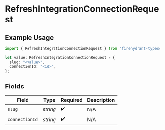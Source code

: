 # RefreshIntegrationConnectionRequest

## Example Usage

```typescript
import { RefreshIntegrationConnectionRequest } from "firehydrant-typescript-sdk/models/operations";

let value: RefreshIntegrationConnectionRequest = {
  slug: "<value>",
  connectionId: "<id>",
};
```

## Fields

| Field              | Type               | Required           | Description        |
| ------------------ | ------------------ | ------------------ | ------------------ |
| `slug`             | *string*           | :heavy_check_mark: | N/A                |
| `connectionId`     | *string*           | :heavy_check_mark: | N/A                |
